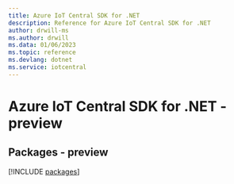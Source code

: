```yaml
---
title: Azure IoT Central SDK for .NET
description: Reference for Azure IoT Central SDK for .NET
author: drwill-ms
ms.author: drwill
ms.data: 01/06/2023
ms.topic: reference
ms.devlang: dotnet
ms.service: iotcentral
---
```

# Azure IoT Central SDK for .NET - preview
## Packages - preview
[!INCLUDE [packages](iot-central-index.md)]